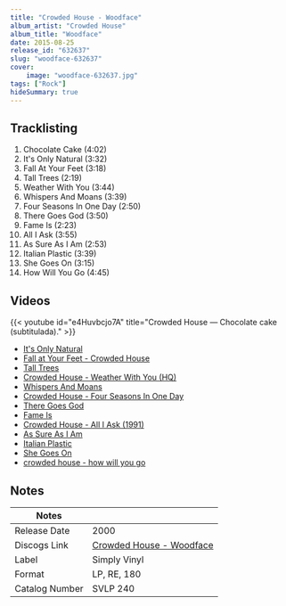 ```yaml
---
title: "Crowded House - Woodface"
album_artist: "Crowded House"
album_title: "Woodface"
date: 2015-08-25
release_id: "632637"
slug: "woodface-632637"
cover:
    image: "woodface-632637.jpg"
tags: ["Rock"]
hideSummary: true
---
```


## Tracklisting
1. Chocolate Cake (4:02)
2. It's Only Natural (3:32)
3. Fall At Your Feet (3:18)
4. Tall Trees (2:19)
5. Weather With You (3:44)
6. Whispers And Moans (3:39)
7. Four Seasons In One Day (2:50)
8. There Goes God (3:50)
9. Fame Is (2:23)
10. All I Ask (3:55)
11. As Sure As I Am (2:53)
12. Italian Plastic (3:39)
13. She Goes On (3:15)
14. How Will You Go (4:45)

## Videos
{{< youtube id="e4Huvbcjo7A" title="Crowded House — Chocolate cake (subtitulada)." >}}
- [It's Only Natural](https://www.youtube.com/watch?v=r1mni1H2_SU)
- [Fall at Your Feet - Crowded House](https://www.youtube.com/watch?v=9XLEDZO9kCQ)
- [Tall Trees](https://www.youtube.com/watch?v=1FoPfNku9sY)
- [Crowded House - Weather With You (HQ)](https://www.youtube.com/watch?v=BjDknXaEP9A)
- [Whispers And Moans](https://www.youtube.com/watch?v=CY9kS7d6O_0)
- [Crowded House - Four Seasons In One Day](https://www.youtube.com/watch?v=si3dBlNdifE)
- [There Goes God](https://www.youtube.com/watch?v=sMMRryOYeGY)
- [Fame Is](https://www.youtube.com/watch?v=1jWjXLejcnI)
- [Crowded House - All I Ask (1991)](https://www.youtube.com/watch?v=-nUk45bj_8g)
- [As Sure As I Am](https://www.youtube.com/watch?v=EzrQgTJa6qU)
- [Italian Plastic](https://www.youtube.com/watch?v=me0Ap2I_j8E)
- [She Goes On](https://www.youtube.com/watch?v=Kar6Q_Yr65c)
- [crowded house - how will you go](https://www.youtube.com/watch?v=8IoT0Zj3bU8)

## Notes

| Notes          |             |
| ---------------| ----------- |
| Release Date   | 2000 |
| Discogs Link   | [Crowded House - Woodface](https://www.discogs.com/release/632637) |
| Label          | Simply Vinyl |
| Format         | LP, RE, 180 |
| Catalog Number | SVLP 240 |

